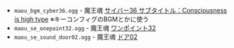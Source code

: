 * `maou_bgm_cyber36.ogg` - 魔王魂 [サイバー36 サブタイトル：Consciousness is high type](https://maou.audio/bgm_cyber36/) ※キーコンフィグのBGMとかに使う
* `maou_se_onepoint32.ogg` - 魔王魂 [ワンポイント32](https://maou.audio/se_onepoint32/)
* `maou_se_sound_door02.ogg` - 魔王魂 [ドア02](https://maou.audio/se_sound_door02/)
